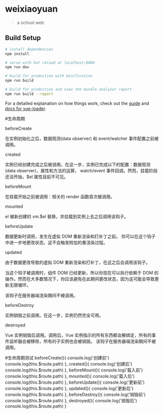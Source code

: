 # weixiaoyuan

> a school web

## Build Setup

``` bash
# install dependencies
npm install

# serve with hot reload at localhost:8080
npm run dev

# build for production with minification
npm run build

# build for production and view the bundle analyzer report
npm run build --report
```

For a detailed explanation on how things work, check out the [guide](http://vuejs-templates.github.io/webpack/) and [docs for vue-loader](http://vuejs.github.io/vue-loader).

#生命周期

beforeCreate

在实例初始化之后，数据观测(data observer) 和 event/watcher 事件配置之前被调用。

created

实例已经创建完成之后被调用。在这一步，实例已完成以下的配置：数据观测(data observer)，属性和方法的运算， watch/event 事件回调。然而，挂载阶段还没开始，$el 属性目前不可见。

beforeMount

在挂载开始之前被调用：相关的 render 函数首次被调用。

mounted

el 被新创建的 vm.$el 替换，并挂载到实例上去之后调用该钩子。

beforeUpdate

数据更新时调用，发生在虚拟 DOM 重新渲染和打补丁之前。 你可以在这个钩子中进一步地更改状态，这不会触发附加的重渲染过程。

updated

由于数据更改导致的虚拟 DOM 重新渲染和打补丁，在这之后会调用该钩子。

当这个钩子被调用时，组件 DOM 已经更新，所以你现在可以执行依赖于 DOM 的操作。然而在大多数情况下，你应该避免在此期间更改状态，因为这可能会导致更新无限循环。

该钩子在服务器端渲染期间不被调用。

beforeDestroy

实例销毁之前调用。在这一步，实例仍然完全可用。

destroyed

Vue 实例销毁后调用。调用后，Vue 实例指示的所有东西都会解绑定，所有的事件监听器会被移除，所有的子实例也会被销毁。 该钩子在服务器端渲染期间不被调用。

#生命周期测试
beforeCreate(){
    console.log('创建前')
    console.log(this.$route.path)
  },
  created(){
    console.log('创建后')  
    console.log(this.$route.path)
  },
  beforeMount(){
    console.log('载入前')  
    console.log(this.$route.path)
  },
  mounted(){
    console.log('载入后')  
    console.log(this.$route.path)
  },
  beforeUpdate(){
    console.log('更新前') 
    console.log(this.$route.path) 
  },
  updated(){
    console.log('更新后')  
    console.log(this.$route.path)
  },
  beforeDestroy(){
    console.log('销毁前')  
    console.log(this.$route.path)
  },
  destroyed(){
    console.log('销毁后') 
    console.log(this.$route.path) 
  }